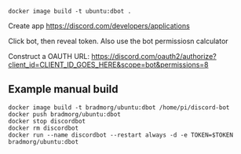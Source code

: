 

```shell
docker image build -t ubuntu:dbot .
```

Create app
https://discord.com/developers/applications

Click bot, then reveal token. Also use the bot permissiosn calculator

Construct a OAUTH URL:
https://discord.com/oauth2/authorize?client_id=CLIENT_ID_GOES_HERE&scope=bot&permissions=8


## Example manual build
``` shell
docker image build -t bradmorg/ubuntu:dbot /home/pi/discord-bot
docker push bradmorg/ubuntu:dbot 
docker stop discordbot 
docker rm discordbot
docker run --name discordbot --restart always -d -e TOKEN=$TOKEN bradmorg/ubuntu:dbot
```


